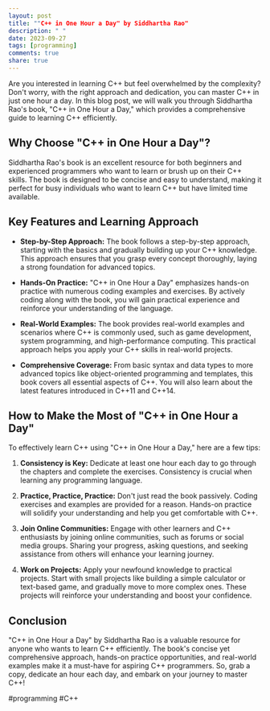 ```yaml
---
layout: post
title: ""C++ in One Hour a Day" by Siddhartha Rao"
description: " "
date: 2023-09-27
tags: [programming]
comments: true
share: true
---
```


Are you interested in learning C++ but feel overwhelmed by the complexity? Don't worry, with the right approach and dedication, you can master C++ in just one hour a day. In this blog post, we will walk you through Siddhartha Rao's book, "C++ in One Hour a Day," which provides a comprehensive guide to learning C++ efficiently.

## Why Choose "C++ in One Hour a Day"?

Siddhartha Rao's book is an excellent resource for both beginners and experienced programmers who want to learn or brush up on their C++ skills. The book is designed to be concise and easy to understand, making it perfect for busy individuals who want to learn C++ but have limited time available.

## Key Features and Learning Approach

- **Step-by-Step Approach:** The book follows a step-by-step approach, starting with the basics and gradually building up your C++ knowledge. This approach ensures that you grasp every concept thoroughly, laying a strong foundation for advanced topics.

- **Hands-On Practice:** "C++ in One Hour a Day" emphasizes hands-on practice with numerous coding examples and exercises. By actively coding along with the book, you will gain practical experience and reinforce your understanding of the language.

- **Real-World Examples:** The book provides real-world examples and scenarios where C++ is commonly used, such as game development, system programming, and high-performance computing. This practical approach helps you apply your C++ skills in real-world projects.

- **Comprehensive Coverage:** From basic syntax and data types to more advanced topics like object-oriented programming and templates, this book covers all essential aspects of C++. You will also learn about the latest features introduced in C++11 and C++14.

## How to Make the Most of "C++ in One Hour a Day"

To effectively learn C++ using "C++ in One Hour a Day," here are a few tips:

1. **Consistency is Key:** Dedicate at least one hour each day to go through the chapters and complete the exercises. Consistency is crucial when learning any programming language.

2. **Practice, Practice, Practice:** Don't just read the book passively. Coding exercises and examples are provided for a reason. Hands-on practice will solidify your understanding and help you get comfortable with C++.

3. **Join Online Communities:** Engage with other learners and C++ enthusiasts by joining online communities, such as forums or social media groups. Sharing your progress, asking questions, and seeking assistance from others will enhance your learning journey.

4. **Work on Projects:** Apply your newfound knowledge to practical projects. Start with small projects like building a simple calculator or text-based game, and gradually move to more complex ones. These projects will reinforce your understanding and boost your confidence.

## Conclusion

"C++ in One Hour a Day" by Siddhartha Rao is a valuable resource for anyone who wants to learn C++ efficiently. The book's concise yet comprehensive approach, hands-on practice opportunities, and real-world examples make it a must-have for aspiring C++ programmers. So, grab a copy, dedicate an hour each day, and embark on your journey to master C++!

#programming #C++